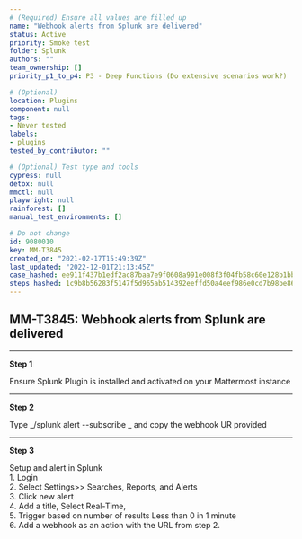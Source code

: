 ```yaml
---
# (Required) Ensure all values are filled up
name: "Webhook alerts from Splunk are delivered"
status: Active
priority: Smoke test
folder: Splunk
authors: ""
team_ownership: []
priority_p1_to_p4: P3 - Deep Functions (Do extensive scenarios work?)

# (Optional)
location: Plugins
component: null
tags: 
- Never tested
labels: 
- plugins
tested_by_contributor: ""

# (Optional) Test type and tools
cypress: null
detox: null
mmctl: null
playwright: null
rainforest: []
manual_test_environments: []

# Do not change
id: 9080010
key: MM-T3845
created_on: "2021-02-17T15:49:39Z"
last_updated: "2022-12-01T21:13:45Z"
case_hashed: ee911f437b1edf2ac87baa7e9f0608a991e008f3f04fb58c60e128b1bbb5d79a9029a3294cc5b2ba2e21b105049d21af
steps_hashed: 1c9b8b56283f5147f5d965ab514392eeffd50a4eef986e0cd7b98be86c1ed6c9a5d33da712b80c550c18d644eee53926
---
```


<!-- (Auto-generated) Based on frontmatter's "key" and "name" -->

## MM-T3845: Webhook alerts from Splunk are delivered

---

**Step 1**

Ensure Splunk Plugin is installed and activated on your Mattermost instance

---

**Step 2**

Type \_/splunk alert --subscribe \_ and copy the webhook UR provided

---

**Step 3**

Setup and alert in Splunk\
1\. Login\
2\. Select Settings>> Searches, Reports, and Alerts\
3\. Click new alert\
4\. Add a title, Select Real-Time,\
5\. Trigger based on number of results Less than 0 in 1 minute\
6\. Add a webhook as an action with the URL from step 2.
